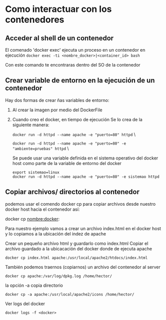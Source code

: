 # Como interactuar con los contenedores
## Acceder al shell de un contenedor
El comenado 'docker exec' ejecuta un proceso en un contenedor en ejecución
`docker exec -ti <nombre_docker>|<container_id> bash` 

Con este comando te encontraras dentro del SO de la contenedor

## Crear variable de entorno en la ejecución de un contenedor
Hay dos formas de crear ñas variables de entorno:
1. Al crear la imagen por medio del DockerFile 
2. Cuando creo el docker, en tiempo de ejecución
   Se lo crea de la siguiente manera:

   `docker run -d httpd --name apache -e "puerto=80" httpd` \

   `docker run -d httpd --name apache -e "puerto=80" -e "ambiente=pruebas" httpd` \

   Se puede usar una variable definida en el sistema operativo del docker host como parte de la variable de entorno del docker

   `export sistemao=linux` \
   `docker run -d httpd --name apache -e "puerto=80" -e sistemao httpd`

## Copiar archivos/ directorios al contenedor

podemos usar el comendo docker cp para copiar archivos desde nuestro docker host hacia el contenedor así:

docker cp <archivo> <nombre:docker>:<ruta>

Para nuestro ejemplo vamos a crear un archivo index.html en el docker host y lo copiamos a la ubicación del indez de apache

Crear un pequeño archivo html y guardarlo como index.html
Copiar el archivo guardado a la ubicacación del docker donde de ejecuta apache

`docker cp index.html apache:/usr/local/apache2/htdocs/index.html`

También podemos traernos (copiarnos) un archivo del contenedor al server

`docker cp apache:/var/log/dpkg.log /home/hector/`

la opción -a copia directorio

`docker cp -a apache:/usr/local/apache2/icons /home/hector/`

Ver logs del docker

`docker logs -f <docker>`